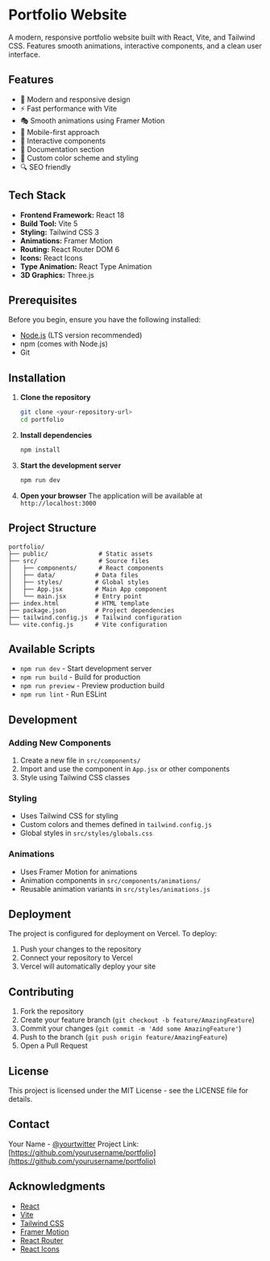 # Portfolio Website

A modern, responsive portfolio website built with React, Vite, and Tailwind CSS. Features smooth animations, interactive components, and a clean user interface.

## Features

- 🎨 Modern and responsive design
- ⚡ Fast performance with Vite
- 🎭 Smooth animations using Framer Motion
- 📱 Mobile-first approach
- 🎯 Interactive components
- 📝 Documentation section
- 🎨 Custom color scheme and styling
- 🔍 SEO friendly

## Tech Stack

- **Frontend Framework:** React 18
- **Build Tool:** Vite 5
- **Styling:** Tailwind CSS 3
- **Animations:** Framer Motion
- **Routing:** React Router DOM 6
- **Icons:** React Icons
- **Type Animation:** React Type Animation
- **3D Graphics:** Three.js

## Prerequisites

Before you begin, ensure you have the following installed:
- [Node.js](https://nodejs.org/) (LTS version recommended)
- npm (comes with Node.js)
- Git

## Installation

1. **Clone the repository**
   ```bash
   git clone <your-repository-url>
   cd portfolio
   ```

2. **Install dependencies**
   ```bash
   npm install
   ```

3. **Start the development server**
   ```bash
   npm run dev
   ```

4. **Open your browser**
   The application will be available at `http://localhost:3000`

## Project Structure

```
portfolio/
├── public/              # Static assets
├── src/                 # Source files
│   ├── components/      # React components
│   ├── data/           # Data files
│   ├── styles/         # Global styles
│   ├── App.jsx         # Main App component
│   └── main.jsx        # Entry point
├── index.html          # HTML template
├── package.json        # Project dependencies
├── tailwind.config.js  # Tailwind configuration
└── vite.config.js      # Vite configuration
```

## Available Scripts

- `npm run dev` - Start development server
- `npm run build` - Build for production
- `npm run preview` - Preview production build
- `npm run lint` - Run ESLint

## Development

### Adding New Components

1. Create a new file in `src/components/`
2. Import and use the component in `App.jsx` or other components
3. Style using Tailwind CSS classes

### Styling

- Uses Tailwind CSS for styling
- Custom colors and themes defined in `tailwind.config.js`
- Global styles in `src/styles/globals.css`

### Animations

- Uses Framer Motion for animations
- Animation components in `src/components/animations/`
- Reusable animation variants in `src/styles/animations.js`

## Deployment

The project is configured for deployment on Vercel. To deploy:

1. Push your changes to the repository
2. Connect your repository to Vercel
3. Vercel will automatically deploy your site

## Contributing

1. Fork the repository
2. Create your feature branch (`git checkout -b feature/AmazingFeature`)
3. Commit your changes (`git commit -m 'Add some AmazingFeature'`)
4. Push to the branch (`git push origin feature/AmazingFeature`)
5. Open a Pull Request

## License

This project is licensed under the MIT License - see the LICENSE file for details.

## Contact

Your Name - [@yourtwitter](https://twitter.com/yourtwitter)
Project Link: [https://github.com/yourusername/portfolio](https://github.com/yourusername/portfolio)

## Acknowledgments

- [React](https://reactjs.org/)
- [Vite](https://vitejs.dev/)
- [Tailwind CSS](https://tailwindcss.com/)
- [Framer Motion](https://www.framer.com/motion/)
- [React Router](https://reactrouter.com/)
- [React Icons](https://react-icons.github.io/react-icons/) 